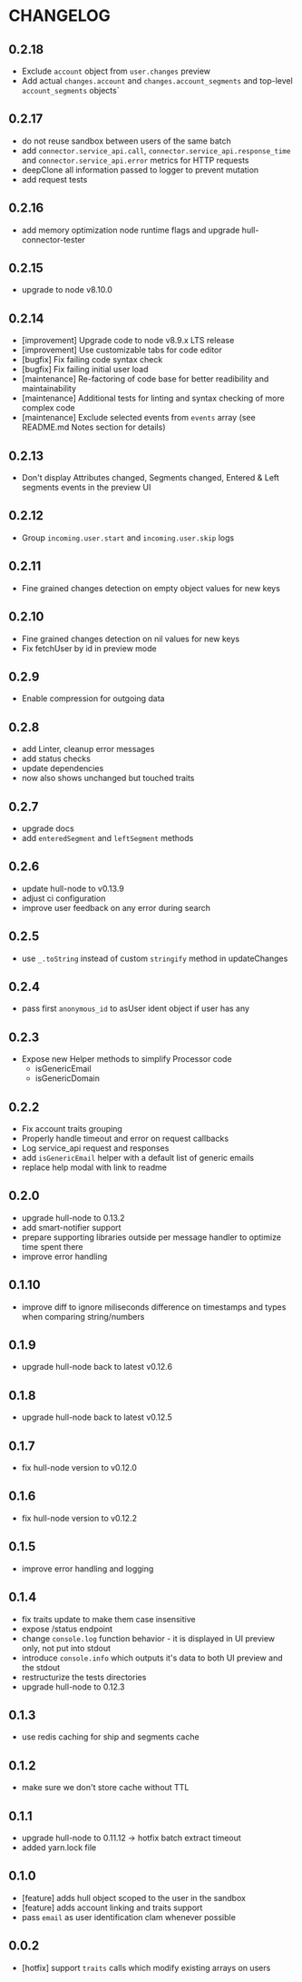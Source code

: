 # CHANGELOG

## 0.2.18
- Exclude `account` object from `user.changes` preview
- Add actual `changes.account` and `changes.account_segments` and top-level `account_segments` objects`

## 0.2.17
- do not reuse sandbox between users of the same batch
- add `connector.service_api.call`, `connector.service_api.response_time` and `connector.service_api.error` metrics for HTTP requests
- deepClone all information passed to logger to prevent mutation
- add request tests

## 0.2.16
- add memory optimization node runtime flags and upgrade hull-connector-tester

## 0.2.15
- upgrade to node v8.10.0

## 0.2.14

- [improvement] Upgrade code to node v8.9.x LTS release
- [improvement] Use customizable tabs for code editor
- [bugfix] Fix failing code syntax check
- [bugfix] Fix failing initial user load
- [maintenance] Re-factoring of code base for better readibility and maintainability
- [maintenance] Additional tests for linting and syntax checking of more complex code
- [maintenance] Exclude selected events from `events` array (see README.md Notes section for details)

## 0.2.13

- Don't display Attributes changed, Segments changed, Entered & Left segments events in the preview UI

## 0.2.12

- Group `incoming.user.start` and `incoming.user.skip` logs

## 0.2.11

- Fine grained changes detection on empty object values for new keys

## 0.2.10

- Fine grained changes detection on nil values for new keys
- Fix fetchUser by id in preview mode

## 0.2.9

- Enable compression for outgoing data

## 0.2.8

- add Linter, cleanup error messages
- add status checks
- update dependencies
- now also shows unchanged but touched traits

## 0.2.7

- upgrade docs
- add `enteredSegment` and `leftSegment` methods

## 0.2.6

- update hull-node to v0.13.9
- adjust ci configuration
- improve user feedback on any error during search

## 0.2.5

- use `_.toString` instead of custom `stringify` method in updateChanges

## 0.2.4

- pass first `anonymous_id` to asUser ident object if user has any

## 0.2.3

- Expose new Helper methods to simplify Processor code
  + isGenericEmail
  + isGenericDomain

## 0.2.2

- Fix account traits grouping
- Properly handle timeout and error on request callbacks
- Log service_api request and responses
- add `isGenericEmail` helper with a default list of generic emails
- replace help modal with link to readme

## 0.2.0

- upgrade hull-node to 0.13.2
- add smart-notifier support
- prepare supporting libraries outside per message handler to optimize time spent there
- improve error handling

## 0.1.10

- improve diff to ignore miliseconds difference on timestamps and types when comparing string/numbers

## 0.1.9

- upgrade hull-node back to latest v0.12.6

## 0.1.8

- upgrade hull-node back to latest v0.12.5

## 0.1.7

- fix hull-node version to v0.12.0

## 0.1.6

- fix hull-node version to v0.12.2

## 0.1.5

- improve error handling and logging

## 0.1.4

- fix traits update to make them case insensitive
- expose /status endpoint
- change `console.log` function behavior - it is displayed in UI preview only, not put into stdout
- introduce `console.info` which outputs it's data to both UI preview and the stdout
- restructurize the tests directories
- upgrade hull-node to 0.12.3

## 0.1.3

- use redis caching for ship and segments cache

## 0.1.2

- make sure we don't store cache without TTL

## 0.1.1

- upgrade hull-node to 0.11.12 -> hotfix batch extract timeout
- added yarn.lock file

## 0.1.0

- [feature] adds hull object scoped to the user in the sandbox
- [feature] adds account linking and traits support
- pass `email` as user identification clam whenever possible

## 0.0.2

- [hotfix] support `traits` calls which modify existing arrays on users
